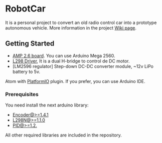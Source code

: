# RobotCar

It is a personal project to convert an old radio control car into a prototype autonomous vehicle. 
More information in the project [Wiki page](https://github.com/AngelJMC/RobotCar/wiki).

## Getting Started


- [AMP 2.6 board](https://github.com/ArduPilot/ardupilot_wiki/blob/master/common/source/docs/common-apm25-and-26-overview.rst). You can use Arduino Mega 2560.
- [L298 Driver](http://candy-ho.com/Drivers/Guia%20de%20Uso%20L298.pdf), It is a dual H-bridge to control de DC motor.
- [LM2596 regulator] Step-down DC-DC converter module, ~12v LiPo battery to 5v.

Atom with [PlatformIO](https://platformio.org/) plugin. If you prefer, you can use Arduino IDE.


### Prerequisites

You need install the next arduino library:
- [Encoder@>=1.4.1](https://github.com/PaulStoffregen/Encoder)
- [L298N@>=1.1.0](https://github.com/AndreaLombardo/L298N)
- [PID@>=1.2.](https://github.com/br3ttb/Arduino-PID-Library)
  
All other required libraries are included in the repository.




